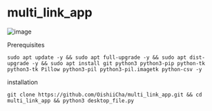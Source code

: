 # multi_link_app

![image](https://user-images.githubusercontent.com/86476845/138498882-0247df49-57c6-4870-bfae-650d4ba1eafb.png)

Prerequisites
```
sudo apt update -y && sudo apt full-upgrade -y && sudo apt dist-upgrade -y && sudo apt install git python3 python3-pip python-tk python3-tk Pillow python3-pil python3-pil.imagetk python-csv -y
```

installation
```
git clone https://github.com/OishiiCha/multi_link_app.git && cd multi_link_app && python3 desktop_file.py

```
